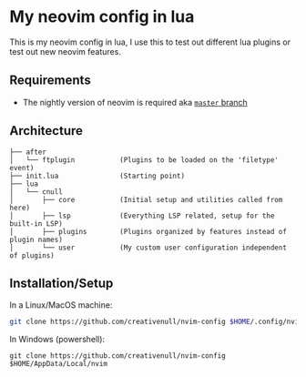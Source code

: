 # My neovim config in lua

This is my neovim config in lua, I use this to test out different lua plugins or test out new neovim features.

## Requirements

+ The nightly version of neovim is required aka [`master` branch](https://github.com/neovim/neovim/tree/master)

## Architecture

```
├── after
│   └── ftplugin           (Plugins to be loaded on the 'filetype' event)
├── init.lua               (Starting point)
├── lua
│   └── cnull
│       ├── core           (Initial setup and utilities called from here)
│       ├── lsp            (Everything LSP related, setup for the built-in LSP)
│       ├── plugins        (Plugins organized by features instead of plugin names)
│       └── user           (My custom user configuration independent of plugins)
```

## Installation/Setup

In a Linux/MacOS machine:

```sh
git clone https://github.com/creativenull/nvim-config $HOME/.config/nvim
```

In Windows (powershell):

```
git clone https://github.com/creativenull/nvim-config $HOME/AppData/Local/nvim
```

